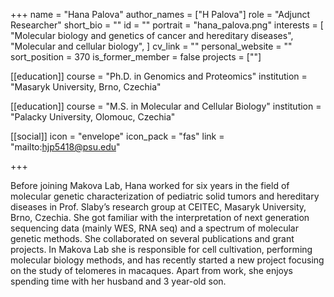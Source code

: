 +++
name = "Hana Palova"
author_names = ["H Palova"]
role = "Adjunct Researcher"
short_bio = ""
id = ""
portrait = "hana_palova.png"
interests = [
  "Molecular biology and genetics of cancer and hereditary diseases",
  "Molecular and cellular biology",
]
cv_link = ""
personal_website = ""
sort_position = 370
is_former_member = false
projects = [""]

[[education]]
  course = "Ph.D. in Genomics and Proteomics"
  institution = "Masaryk University, Brno, Czechia"

[[education]]
  course = "M.S. in Molecular and Cellular Biology"
  institution = "Palacky University, Olomouc, Czechia"

[[social]]
    icon = "envelope"
    icon_pack = "fas"
    link = "mailto:hjp5418@psu.edu"


+++

Before joining Makova Lab, Hana worked for six years in the field of molecular genetic characterization of pediatric solid tumors and hereditary diseases in Prof. Slaby’s research group at CEITEC, Masaryk University, Brno, Czechia. She got familiar with the interpretation of next generation sequencing data (mainly WES, RNA seq) and a spectrum of molecular genetic methods. She collaborated on several publications and grant projects. In Makova Lab she is responsible for cell cultivation, performing molecular biology methods, and has recently started a new project focusing on the study of telomeres in macaques. Apart from work, she enjoys spending time with her husband and 3 year-old son.

